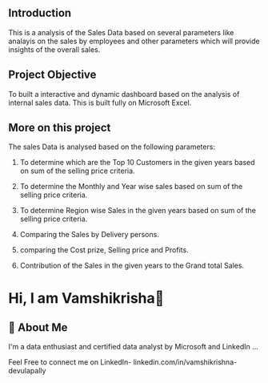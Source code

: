 ## Introduction
This is a analysis of the Sales Data based on several parameters like analayis on the sales by employees and other parameters which will provide insights of the overall sales.


## Project Objective
To built a interactive and dynamic dashboard based on the analysis of internal sales data.
This is built fully on Microsoft Excel.




## More on this project
The sales Data is analysed based on the following parameters:

1. To determine which are the Top 10 Customers in the given years  based on sum of the selling price criteria.

2. To determine the Monthly and Year wise sales based on sum of the selling price criteria.

3. To determine Region wise Sales in the given years based on  sum of the selling price criteria.

4. Comparing the Sales by Delivery persons.

5. comparing the Cost prize, Selling price and Profits.

6. Contribution of the Sales in the given years to the Grand total Sales.



# Hi, I am Vamshikrisha👋


## 🚀 About Me
I'm a data enthusiast and certified data analyst by Microsoft and LinkedIn ...

Feel Free to connect me on LinkedIn- linkedin.com/in/vamshikrishna-devulapally
